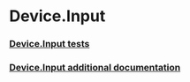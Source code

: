# Device.Input
### [Device.Input tests](testref/device-input-tests.md)
### [Device.Input additional documentation](testref/device-input-additional-documentation.md)
